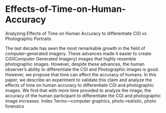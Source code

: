 # Effects-of-Time-on-Human-Accuracy
Analyzing Effects of Time on Human Accuracy to differentiate CGI vs Photographic Portraits



The last decade has seen the most remarkable
growth in the field of computer-generated imagery. These
advances made it easier to create CGI(Computer Generated
Imagery) images that highly resemble photographic images.
However, despite these advances, the human observer’s ability to
differentiate the CGI and Photographic images is good. However,
we propose that time can affect the accuracy of humans. In
this paper, we describe an experiment to validate this claim and
analyze the effects of time on human accuracy to differentiate
CGI and photographic images. We find that with more time
provided to analyze the image, the accuracy of the human
participant to differentiate the CGI and photographic image
increases.
Index Terms—computer graphics, photo-realistic, photo forensics
